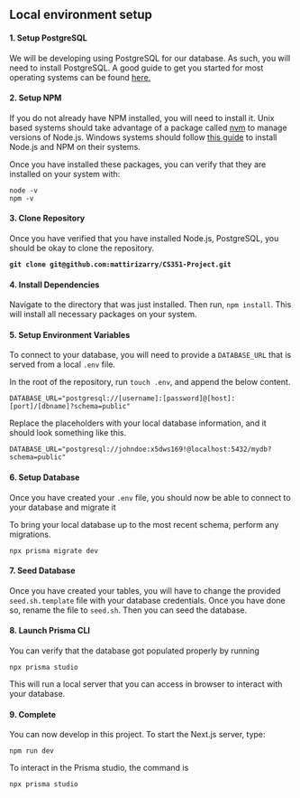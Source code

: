 
## Local environment setup

#### 1. Setup PostgreSQL
We will be developing using PostgreSQL for our database. As such, you will need to install PostgreSQL. A good guide to get you started for most operating systems can be found [here.](https://www.timescale.com/blog/how-to-install-psql-on-mac-ubuntu-debian-windows/)

#### 2. Setup NPM
If you do not already have NPM installed, you will need to install it. Unix based systems should take advantage of a package called [nvm](https://github.com/nvm-sh/nvm) to manage versions of Node.js. Windows systems should follow [this guide](https://learn.microsoft.com/en-us/windows/dev-environment/javascript/nodejs-on-windows) to install Node.js and NPM on their systems.

Once you have installed these packages, you can verify that they are installed on your system with:

```
node -v
npm -v
```

#### 3. Clone Repository
Once you have verified that you have installed Node.js, PostgreSQL, you should be okay to clone the repository. 

**`git clone git@github.com:mattirizarry/CS351-Project.git`**

#### 4. Install Dependencies
Navigate to the directory that was just installed. Then run, `npm install`. This will install all necessary packages on your system.

#### 5. Setup Environment Variables
To connect to your database, you will need to provide a `DATABASE_URL` that is served from a local `.env` file. 

In the root of the repository, run `touch .env`, and append the below content.

```
DATABASE_URL="postgresql://[username]:[password]@[host]:[port]/[dbname]?schema=public"
```

Replace the placeholders with your local database information, and it should look something like this.

```
DATABASE_URL="postgresql://johndoe:x5dws169!@localhost:5432/mydb?schema=public"
```

#### 6. Setup Database
Once you have created your `.env` file, you should now be able to connect to your database and migrate it

To bring your local database up to the most recent schema, perform any migrations.

```
npx prisma migrate dev
```

#### 7. Seed Database
Once you have created your tables, you will have to change the provided `seed.sh.template` file with your database credentials. Once you have done so, rename the file to `seed.sh`. Then you can seed the database.

#### 8. Launch Prisma CLI
You can verify that the database got populated properly by running 
```
npx prisma studio
```

This will run a local server that you can access in browser to interact with your database.

#### 9. Complete

You can now develop in this project. To start the Next.js server, type:
```
npm run dev
```
To interact in the Prisma studio, the command is
```
npx prisma studio
```